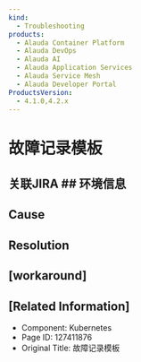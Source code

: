 ```yaml
---
kind:
  - Troubleshooting
products:
  - Alauda Container Platform
  - Alauda DevOps
  - Alauda AI
  - Alauda Application Services
  - Alauda Service Mesh
  - Alauda Developer Portal
ProductsVersion:
  - 4.1.0,4.2.x
---
```

<!-- A type of document that involves encountering a fault, diagnosing it, performing root cause analysis, and providing solutions. -->

# 故障记录模板

## 关联JIRA ## 环境信息

## Cause

## Resolution

## [workaround]

## [Related Information]
- Component: Kubernetes
- Page ID: 127411876
- Original Title: 故障记录模板
